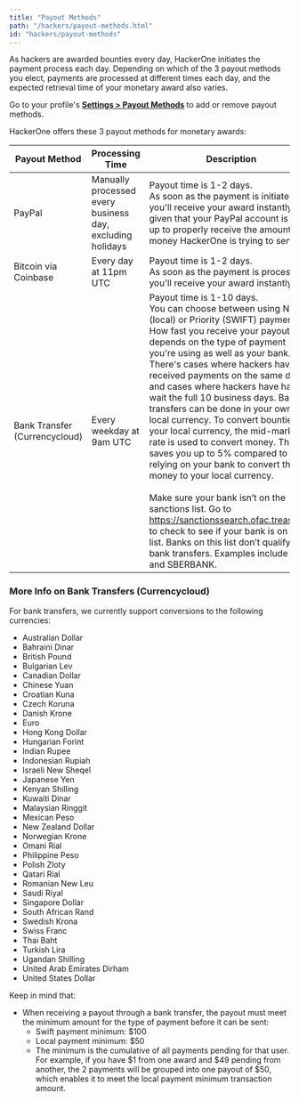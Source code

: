 ```yaml
---
title: "Payout Methods"
path: "/hackers/payout-methods.html"
id: "hackers/payout-methods"
---
```


As hackers are awarded bounties every day, HackerOne initiates the payment process each day. Depending on which of the 3 payout methods you elect, payments are processed at different times each day, and the expected retrieval time of your monetary award also varies. 

Go to your profile's <b>[Settings > Payout Methods](https://hackerone.com/settings/payment_preferences)</b> to add or remove payout methods.

HackerOne offers these 3 payout methods for monetary awards:

Payout Method | Processing Time | Description  
------------- | --------------- | -----------
PayPal | Manually processed every business day, excluding holidays | Payout time is 1-2 days.<br>As soon as the payment is initiated, you'll receive your award instantly, given that your PayPal account is set up to properly receive the amount of money HackerOne is trying to send.</br>
Bitcoin via Coinbase | Every day at 11pm UTC | Payout time is 1-2 days.<br>As soon as the payment is processed, you'll receive your award instantly.</br>
Bank Transfer (Currencycloud) | Every weekday at 9am UTC | Payout time is 1-10 days.<br>You can choose between using Normal (local) or Priority (SWIFT) payments. How fast you receive your payout depends on the type of payment you're using as well as your bank. There's cases where hackers have received payments on the same day and cases where hackers have had to wait the full 10 business days. Bank transfers can be done in your own local currency. To convert bounties to your local currency, the mid-market rate is used to convert money. This saves you up to 5% compared to relying on your bank to convert the money to your local currency.</br><br>Make sure your bank isn’t on the sanctions list. Go to https://sanctionssearch.ofac.treas.gov/ to check to see if your bank is on the list. Banks on this list don’t qualify for bank transfers. Examples include VTB and SBERBANK.</br>

### More Info on Bank Transfers (Currencycloud)
For bank transfers, we currently support conversions to the following currencies:
 - Australian Dollar
 - Bahraini Dinar
 - British Pound
 - Bulgarian Lev
 - Canadian Dollar
 - Chinese Yuan
 - Croatian Kuna
 - Czech Koruna
 - Danish Krone
 - Euro
 - Hong Kong Dollar
 - Hungarian Forint
 - Indian Rupee
 - Indonesian Rupiah
 - Israeli New Sheqel
 - Japanese Yen
 - Kenyan Shilling
 - Kuwaiti Dinar
 - Malaysian Ringgit
 - Mexican Peso
 - New Zealand Dollar
 - Norwegian Krone
 - Omani Rial
 - Philippine Peso
 - Polish Zloty
 - Qatari Rial
 - Romanian New Leu
 - Saudi Riyal
 - Singapore Dollar
 - South African Rand
 - Swedish Krona
 - Swiss Franc
 - Thai Baht
 - Turkish Lira
 - Ugandan Shilling
 - United Arab Emirates Dirham
 - United States Dollar

Keep in mind that:
* When receiving a payout through a bank transfer, the payout must meet the minimum amount for the type of payment before it can be sent:
     * Swift payment minimum: $100
     * Local payment minimum: $50
     * The minimum is the cumulative of all payments pending for that user. For example, if you have $1 from one award and $49 pending from another, the 2 payments will be grouped into one payout of $50, which enables it to meet the local payment minimum transaction amount.
